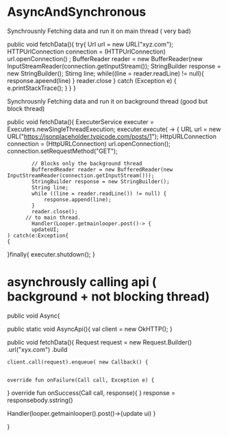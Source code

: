 # AsyncAndSynchronous

Synchrousnly Fetching data and run it on main thread ( very bad)

public void fetchData(){
try{
  Url url = new URL("xyz.com");
  HTTPUrlConnection connection = (HTTPUrlConnection) url.openConnection()
;
BufferReader reader = new BufferReader(new InputStreamReader(connection.getInputStream());
StringBuilder response = new StringBuilder();
Stirng line;
while((line = reader.readLine) != null){
response.apeend(line)
}
reader.close
  } catch (Exception e) {
        e.printStackTrace();
    }
}
}

Synchrousnly Fetching data and run it on background thread (good but block thread)

public void fetchData(){
    ExecuterService executer = Executers.newSingleThreadExecution;
    executer.execute( -> {
    URL url = new URL("https://jsonplaceholder.typicode.com/posts/1");
            HttpURLConnection connection = (HttpURLConnection) url.openConnection();
            connection.setRequestMethod("GET");

            // Blocks only the background thread
            BufferedReader reader = new BufferedReader(new InputStreamReader(connection.getInputStream()));
            StringBuilder response = new StringBuilder();
            String line;
            while ((line = reader.readLine()) != null) {
                response.append(line);
            }
            reader.close();
          // to main thread.
            Handler(Looper.getmainlooper.post()-> {
            updateUI;
    ) catch(e:Exception{
    {
}finally{
executer.shutdown();
}


# asynchrously calling api ( background + not blocking thread)

public void Async{

public static void AsyncApi(){
 val client = new OkHTTP();
 }


 public void fetchData(){
    Request request = new Request.Builder()
    .url("xyx.com")
    .build

    client.call(request).enqueue( new Callback() {


    override fun onFailure(Call call, Exception e) {
    
}
override fun onSuccess(Call call, response){
}
response = responsebody.sstring()

Handler(looper.getmainlooper().post()->{update ui)
}





 }
















 
